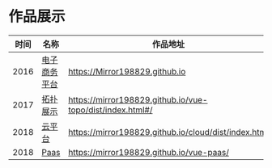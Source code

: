 # 作品展示
|时间|名称|作品地址|
|---|---|---|
|2016|<a href="https://Mirror198829.github.io" target="_blank">电子商务平台</a>|https://Mirror198829.github.io|
|2017|<a href="https://mirror198829.github.io/vue-topo/dist/index.html#/" target="_blank">拓扑展示</a>|https://mirror198829.github.io/vue-topo/dist/index.html#/|
|2018|<a href="https://mirror198829.github.io/cloud/dist/index.html" target="_blank">云平台</a>| https://mirror198829.github.io/cloud/dist/index.html |
|2018|<a href="https://mirror198829.github.io/vue-paas/" target="_blank">Paas</a>| https://mirror198829.github.io/vue-paas/ |
